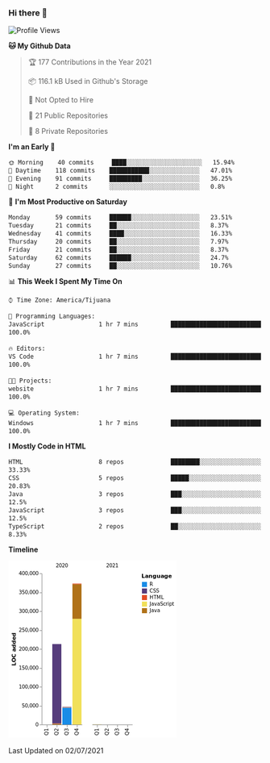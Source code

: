 ### Hi there 👋

<!--START_SECTION:waka-->
![Profile Views](http://img.shields.io/badge/Profile%20Views-1-blue)

**🐱 My Github Data** 

> 🏆 177 Contributions in the Year 2021
 > 
> 📦 116.1 kB Used in Github's Storage 
 > 
> 🚫 Not Opted to Hire
 > 
> 📜 21 Public Repositories 
 > 
> 🔑 8 Private Repositories  
 > 
**I'm an Early 🐤** 

```text
🌞 Morning    40 commits     ████░░░░░░░░░░░░░░░░░░░░░   15.94% 
🌆 Daytime    118 commits    ███████████░░░░░░░░░░░░░░   47.01% 
🌃 Evening    91 commits     █████████░░░░░░░░░░░░░░░░   36.25% 
🌙 Night      2 commits      ░░░░░░░░░░░░░░░░░░░░░░░░░   0.8%

```
📅 **I'm Most Productive on Saturday** 

```text
Monday       59 commits     ██████░░░░░░░░░░░░░░░░░░░   23.51% 
Tuesday      21 commits     ██░░░░░░░░░░░░░░░░░░░░░░░   8.37% 
Wednesday    41 commits     ████░░░░░░░░░░░░░░░░░░░░░   16.33% 
Thursday     20 commits     ██░░░░░░░░░░░░░░░░░░░░░░░   7.97% 
Friday       21 commits     ██░░░░░░░░░░░░░░░░░░░░░░░   8.37% 
Saturday     62 commits     ██████░░░░░░░░░░░░░░░░░░░   24.7% 
Sunday       27 commits     ██░░░░░░░░░░░░░░░░░░░░░░░   10.76%

```


📊 **This Week I Spent My Time On** 

```text
⌚︎ Time Zone: America/Tijuana

💬 Programming Languages: 
JavaScript               1 hr 7 mins         █████████████████████████   100.0%

🔥 Editors: 
VS Code                  1 hr 7 mins         █████████████████████████   100.0%

🐱‍💻 Projects: 
website                  1 hr 7 mins         █████████████████████████   100.0%

💻 Operating System: 
Windows                  1 hr 7 mins         █████████████████████████   100.0%

```

**I Mostly Code in HTML** 

```text
HTML                     8 repos             ████████░░░░░░░░░░░░░░░░░   33.33% 
CSS                      5 repos             █████░░░░░░░░░░░░░░░░░░░░   20.83% 
Java                     3 repos             ███░░░░░░░░░░░░░░░░░░░░░░   12.5% 
JavaScript               3 repos             ███░░░░░░░░░░░░░░░░░░░░░░   12.5% 
TypeScript               2 repos             ██░░░░░░░░░░░░░░░░░░░░░░░   8.33%

```


**Timeline**

![Chart not found](https://raw.githubusercontent.com/Aarushi-Pandey/Aarushi-Pandey/main/charts/bar_graph.png) 


 Last Updated on 02/07/2021
<!--END_SECTION:waka-->

